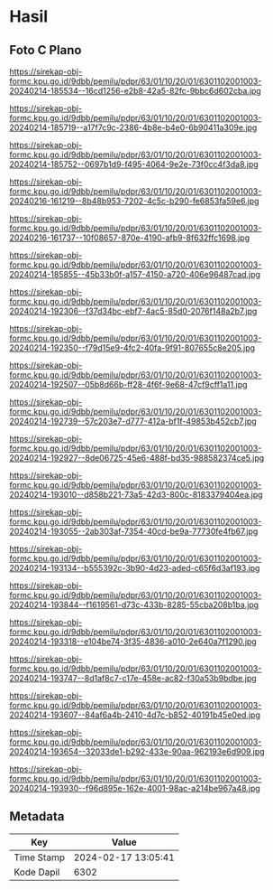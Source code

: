 # Hasil

## Foto C Plano

https://sirekap-obj-formc.kpu.go.id/9dbb/pemilu/pdpr/63/01/10/20/01/6301102001003-20240214-185534--16cd1256-e2b8-42a5-82fc-9bbc6d602cba.jpg

https://sirekap-obj-formc.kpu.go.id/9dbb/pemilu/pdpr/63/01/10/20/01/6301102001003-20240214-185719--a17f7c9c-2386-4b8e-b4e0-6b90411a309e.jpg

https://sirekap-obj-formc.kpu.go.id/9dbb/pemilu/pdpr/63/01/10/20/01/6301102001003-20240214-185752--0697b1d9-f495-4064-9e2e-73f0cc4f3da8.jpg

https://sirekap-obj-formc.kpu.go.id/9dbb/pemilu/pdpr/63/01/10/20/01/6301102001003-20240216-161219--8b48b953-7202-4c5c-b290-fe6853fa59e6.jpg

https://sirekap-obj-formc.kpu.go.id/9dbb/pemilu/pdpr/63/01/10/20/01/6301102001003-20240216-161737--10f08657-870e-4190-afb9-8f632ffc1698.jpg

https://sirekap-obj-formc.kpu.go.id/9dbb/pemilu/pdpr/63/01/10/20/01/6301102001003-20240214-185855--45b33b0f-a157-4150-a720-406e96487cad.jpg

https://sirekap-obj-formc.kpu.go.id/9dbb/pemilu/pdpr/63/01/10/20/01/6301102001003-20240214-192306--f37d34bc-ebf7-4ac5-85d0-2076f148a2b7.jpg

https://sirekap-obj-formc.kpu.go.id/9dbb/pemilu/pdpr/63/01/10/20/01/6301102001003-20240214-192350--f79d15e9-4fc2-40fa-9f91-807655c8e205.jpg

https://sirekap-obj-formc.kpu.go.id/9dbb/pemilu/pdpr/63/01/10/20/01/6301102001003-20240214-192507--05b8d66b-ff28-4f6f-9e68-47cf9cff1a11.jpg

https://sirekap-obj-formc.kpu.go.id/9dbb/pemilu/pdpr/63/01/10/20/01/6301102001003-20240214-192739--57c203e7-d777-412a-bf1f-49853b452cb7.jpg

https://sirekap-obj-formc.kpu.go.id/9dbb/pemilu/pdpr/63/01/10/20/01/6301102001003-20240214-192927--8de06725-45e6-488f-bd35-988582374ce5.jpg

https://sirekap-obj-formc.kpu.go.id/9dbb/pemilu/pdpr/63/01/10/20/01/6301102001003-20240214-193010--d858b221-73a5-42d3-800c-8183379404ea.jpg

https://sirekap-obj-formc.kpu.go.id/9dbb/pemilu/pdpr/63/01/10/20/01/6301102001003-20240214-193055--2ab303af-7354-40cd-be9a-77730fe4fb67.jpg

https://sirekap-obj-formc.kpu.go.id/9dbb/pemilu/pdpr/63/01/10/20/01/6301102001003-20240214-193134--b555392c-3b90-4d23-aded-c65f6d3af193.jpg

https://sirekap-obj-formc.kpu.go.id/9dbb/pemilu/pdpr/63/01/10/20/01/6301102001003-20240214-193844--f1619561-d73c-433b-8285-55cba208b1ba.jpg

https://sirekap-obj-formc.kpu.go.id/9dbb/pemilu/pdpr/63/01/10/20/01/6301102001003-20240214-193318--e104be74-3f35-4836-a010-2e640a7f1290.jpg

https://sirekap-obj-formc.kpu.go.id/9dbb/pemilu/pdpr/63/01/10/20/01/6301102001003-20240214-193747--8d1af8c7-c17e-458e-ac82-f30a53b9bdbe.jpg

https://sirekap-obj-formc.kpu.go.id/9dbb/pemilu/pdpr/63/01/10/20/01/6301102001003-20240214-193607--84af6a4b-2410-4d7c-b852-40191b45e0ed.jpg

https://sirekap-obj-formc.kpu.go.id/9dbb/pemilu/pdpr/63/01/10/20/01/6301102001003-20240214-193654--32033de1-b292-433e-90aa-962193e6d909.jpg

https://sirekap-obj-formc.kpu.go.id/9dbb/pemilu/pdpr/63/01/10/20/01/6301102001003-20240214-193930--f96d895e-162e-4001-98ac-a214be967a48.jpg


## Metadata

| Key        | Value               |
| ---------- | ------------------- |
| Time Stamp | 2024-02-17 13:05:41 |
| Kode Dapil | 6302                |



